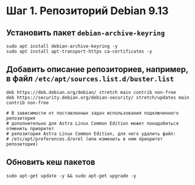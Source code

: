 # Шаг 1. Репозиторий Debian 9.13

## Установить пакет `debian-archive-keyring`

```console
sudo apt install debian-archive-keyring -y
sudo apt install apt-transport-https ca-certificates -y
```

## Добавить описание репозиториев, например, в файл `/etc/apt/sources.list.d/buster.list`

```text
deb https://deb.debian.org/debian/ stretch main contrib non-free
deb https://security.debian.org/debian-security/ stretch/updates main contrib non-free

# В зависимости от поставленных задач использования подключенного репозитория
# дополнительно для Astra Linux Common Edition может понадобиться отменить приоритет
# репозитория Astra Linux Common Edition, для чего удалить файл: 
# /etc/apt/preferences.d/orel (или изменить в нем приоритет репозитория)
```

## Обновить кеш пакетов

```console
sudo apt-get update -y && sudo apt-get upgrade -y
```
